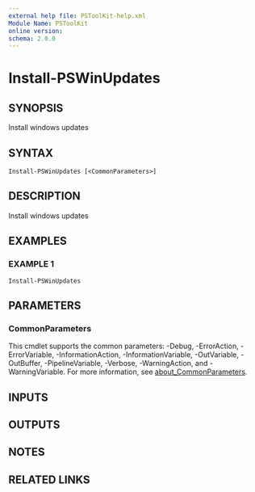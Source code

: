 ```yaml
---
external help file: PSToolKit-help.xml
Module Name: PSToolKit
online version:
schema: 2.0.0
---
```


# Install-PSWinUpdates

## SYNOPSIS
Install windows updates

## SYNTAX

```
Install-PSWinUpdates [<CommonParameters>]
```

## DESCRIPTION
Install windows updates

## EXAMPLES

### EXAMPLE 1
```
Install-PSWinUpdates
```

## PARAMETERS

### CommonParameters
This cmdlet supports the common parameters: -Debug, -ErrorAction, -ErrorVariable, -InformationAction, -InformationVariable, -OutVariable, -OutBuffer, -PipelineVariable, -Verbose, -WarningAction, and -WarningVariable. For more information, see [about_CommonParameters](http://go.microsoft.com/fwlink/?LinkID=113216).

## INPUTS

## OUTPUTS

## NOTES

## RELATED LINKS

